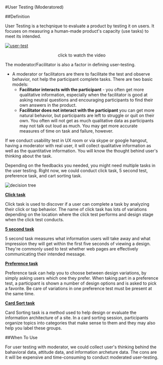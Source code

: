 
#User Testing (Moderatored)

##Definition

User Testing is a techqnique to evaluate a product by testing it on users. It focuses on measuring a human-made product's capacity (use tasks) to meet its intended. 

[![user-test](usertest.png)](https://www.youtube.com/watch?v=v8JJrDvQDF4&t)
<center>click to watch the video</center>

The moderator/Facilitator is also a factor in defining user-testing. 

* A moderator or facilitators are there to facilitate the test and observe behavior, not help the participant complete tasks. There are two basic models:
	* **Facilitator interacts with the participant** - you often get more qualitative information, especially when the facilitator is good at asking neutral questions and encouraging participants to find their own answers in the product.
	* **Facilitator does not interact with the participant** you can get more natural behavior, but participants are left to struggle or quit on their own. You often will not get as much qualitative data as participants may not talk out loud as much. You may get more accurate measures of time on task and failure, however. 

If we conduct usability test in UX room or via skype or google hangout, having a moderator with real user, it will collect qualitative information as well as the quantitative information. You will know the thought behind user's thinking about the task.

Depending on the feedbacks you needed, you might need multiple tasks in the user testing. Right now, we could conduct click task, 5 second test, preference task, and cart sorting task.

![decision tree](usertask.png)

[**Click task**](3-click-task.md)

Click task is used to discover if a user can complete a task by analyzing their click or tap behavior. The name of click task has lots of variations depending on the location where the click test performs and design stage when the click test conducts. 

[**5 second task**](3-5s.md)

5 second task measures what information users will take away and what impression they will get within the first five seconds of viewing a design. They're commonly used to test whether web pages are effectively communicating their intended message.

[**Preference task**](3-preference-task.md)

Preference task can help you to choose between design variations, by simply asking users which one they prefer. When taking part in a preference test, a participant is shown a number of design options and is asked to pick a favorite. Be care of variations in one preference test must be present at the same time. 

[**Card Sort task**](3-card-sort.md)

Card Sorting task is a method used to help design or evaluate the information architecture of a site. In a card sorting session, participants organize topics into categories that make sense to them and they may also help you label these groups.


##When To Use

For user testing with moderator, we could collect user's thinking behind the bahavioral data, attitude data, and information archeture data. The cons are it will be expensive and time-consuming to conduct moderated user-testing. 

